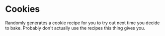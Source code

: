 # Cookies
Randomly generates a cookie recipe for you to try out next time you decide to bake. Probably don't actually use the recipes this thing gives you.
